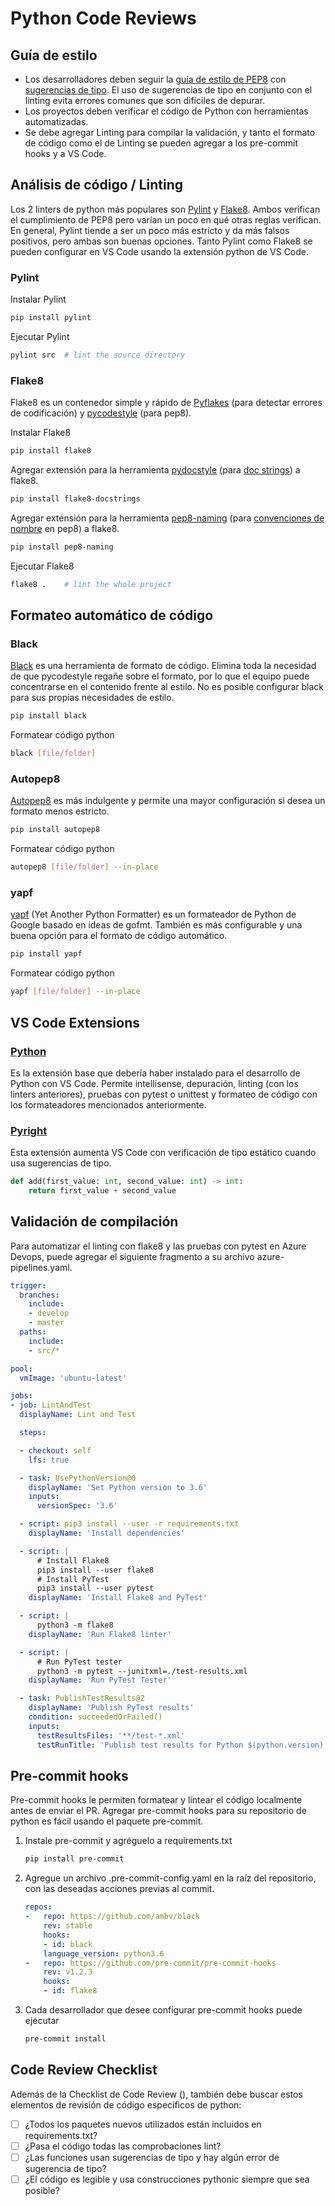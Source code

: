 # Python Code Reviews

## Guía de estilo

* Los desarrolladores deben seguir la [guía de estilo de PEP8](https://pep8.org/) con [sugerencias de tipo](https://peps.python.org/pep-0484/). El uso de sugerencias de tipo en conjunto con el linting evita errores comunes que son difíciles de depurar.
* Los proyectos deben verificar el código de Python con herramientas automatizadas.
* Se debe agregar Linting para compilar la validación, y tanto el formato de código como el de Linting se pueden agregar a los pre-commit hooks y a VS Code.

## Análisis de código / Linting

Los 2 linters de python más populares son [Pylint](https://pypi.org/project/pylint/) y [Flake8](https://pypi.org/project/flake8/). Ambos verifican el cumplimiento de PEP8 pero varían un poco en qué otras reglas verifican. En general, Pylint tiende a ser un poco más estricto y da más falsos positivos, pero ambas son buenas opciones.
Tanto Pylint como Flake8 se pueden configurar en VS Code usando la extensión python de VS Code.

### Pylint

Instalar Pylint

```bash
pip install pylint
```

Ejecutar Pylint

```bash
pylint src  # lint the source directory
```

### Flake8

Flake8 es un contenedor simple y rápido de [Pyflakes](https://github.com/PyCQA/pyflakes) (para detectar errores de codificación) y [pycodestyle](https://github.com/PyCQA/pycodestyle) (para pep8).

Instalar Flake8

```bash
pip install flake8
```

Agregar extensión para la herramienta [pydocstyle](https://github.com/PyCQA/pydocstyle) (para [doc strings](https://peps.python.org/pep-0257/)) a flake8.

```bash
pip install flake8-docstrings
```

Agregar extensión para la herramienta [pep8-naming](https://github.com/PyCQA/pep8-naming) (para [convenciones de nombre](https://peps.python.org/pep-0008/#naming-conventions) en pep8) a flake8.

```bash
pip install pep8-naming
```

Ejecutar Flake8

```bash
flake8 .    # lint the whole project
```

## Formateo automático de código

### Black

[Black](https://github.com/psf/black) es una herramienta de formato de código. Elimina toda la necesidad de que pycodestyle regañe sobre el formato, por lo que el equipo puede concentrarse en el contenido frente al estilo. No es posible configurar black para sus propias necesidades de estilo.

```bash
pip install black
```

Formatear código python

```bash
black [file/folder]
```

### Autopep8

[Autopep8](https://github.com/hhatto/autopep8) es más indulgente y permite una mayor configuración si desea un formato menos estricto.

```bash
pip install autopep8
```

Formatear código python

```bash
autopep8 [file/folder] --in-place
```

### yapf

[yapf](https://github.com/google/yapf) (Yet Another Python Formatter) es un formateador de Python de Google basado en ideas de gofmt. También es más configurable y una buena opción para el formato de código automático.

```bash
pip install yapf
```

Formatear código python

```bash
yapf [file/folder] --in-place
```

## VS Code Extensions

### [Python](https://marketplace.visualstudio.com/items?itemName=ms-python.python)

Es la extensión base que debería haber instalado para el desarrollo de Python con VS Code. Permite intellisense, depuración, linting (con los linters anteriores), pruebas con pytest o unittest y formateo de código con los formateadores mencionados anteriormente.

### [Pyright](https://marketplace.visualstudio.com/items?itemName=ms-pyright.pyright)

Esta extensión aumenta VS Code con verificación de tipo estático cuando usa sugerencias de tipo.

```python
def add(first_value: int, second_value: int) -> int:
    return first_value + second_value
```

## Validación de compilación

Para automatizar el linting con flake8 y las pruebas con pytest en Azure Devops, puede agregar el siguiente fragmento a su archivo azure-pipelines.yaml.

```yaml
trigger:
  branches:
    include:
    - develop
    - master
  paths:
    include:
    - src/*

pool:
  vmImage: 'ubuntu-latest'

jobs:
- job: LintAndTest
  displayName: Lint and Test

  steps:

  - checkout: self
    lfs: true

  - task: UsePythonVersion@0
    displayName: 'Set Python version to 3.6'
    inputs:
      versionSpec: '3.6'

  - script: pip3 install --user -r requirements.txt
    displayName: 'Install dependencies'

  - script: |
      # Install Flake8
      pip3 install --user flake8
      # Install PyTest
      pip3 install --user pytest
    displayName: 'Install Flake8 and PyTest'

  - script: |
      python3 -m flake8
    displayName: 'Run Flake8 linter'

  - script: |
      # Run PyTest tester
      python3 -m pytest --junitxml=./test-results.xml
    displayName: 'Run PyTest Tester'

  - task: PublishTestResults@2
    displayName: 'Publish PyTest results'
    condition: succeededOrFailed()
    inputs:
      testResultsFiles: '**/test-*.xml'
      testRunTitle: 'Publish test results for Python $(python.version)'
```

## Pre-commit hooks

Pre-commit hooks le permiten formatear y lintear el código localmente antes de enviar el PR.
Agregar pre-commit hooks para su repositorio de python es fácil usando el paquete pre-commit.

1. Instale pre-commit y agréguelo a requirements.txt

    ```bash
    pip install pre-commit
    ```

2. Agregue un archivo .pre-commit-config.yaml en la raíz del repositorio, con las deseadas acciones previas al commit.

    ```yaml
    repos:
    -   repo: https://github.com/ambv/black
        rev: stable
        hooks:
        - id: black
        language_version: python3.6
    -   repo: https://github.com/pre-commit/pre-commit-hooks
        rev: v1.2.3
        hooks:
        - id: flake8
    ```

3. Cada desarrollador que desee configurar pre-commit hooks puede ejecutar

    ```bash
    pre-commit install
    ```

## Code Review Checklist

Además de la Checklist de Code Review (), también debe buscar estos elementos de revisión de código específicos de python:

* [ ] ¿Todos los paquetes nuevos utilizados están incluidos en requirements.txt?
* [ ] ¿Pasa el código todas las comprobaciones lint?
* [ ] ¿Las funciones usan sugerencias de tipo y hay algún error de sugerencia de tipo?
* [ ] ¿El código es legible y usa construcciones pythonic siempre que sea posible?

